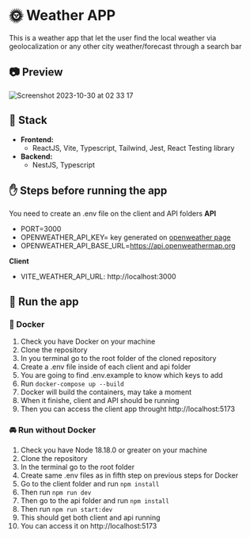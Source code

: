 # :sun_with_face: Weather APP
This is a weather app that let the user find the local weather via geolocalization or any other city weather/forecast through a search bar

## :camera: Preview
![Screenshot 2023-10-30 at 02 33 17](https://github.com/ehelgueroc/weatherapp/assets/10067295/b1d535a9-9348-444f-9162-f90dad506fcd)

## :rainbow: Stack
- **Frontend:**
  - ReactJS, Vite, Typescript, Tailwind, Jest, React Testing library
- **Backend:**
  - NestJS, Typescript

## :hand: Steps before running the app

You need to create an .env file on the client and API folders
**API**
- PORT=3000
- OPENWEATHER_API_KEY= key generated on [openweather page](https://openweathermap.org/api)
- OPENWEATHER_API_BASE_URL=https://api.openweathermap.org

**Client**
- VITE_WEATHER_API_URL: http://localhost:3000

## :runner: Run the app
### :whale: Docker
1. Check you have Docker on your machine
2. Clone the repository
3. In you terminal go to the root folder of the cloned repository
4. Create a .env file inside of each client and api folder
5. You are going to find .env.example to know which keys to add
6. Run `docker-compose up --build`
7. Docker will build the containers, may take a moment
8. When it finishe, client and API should be running
9. Then you can access the client app throught http://localhost:5173

### :oncoming_automobile: Run without Docker
1. Check you have Node 18.18.0 or greater on your machine
2. Clone the repository
3. In the terminal go to the root folder
4. Create same .env files as in fifth step on previous steps for Docker
5. Go to the client folder and run `npm install`
6. Then run `npm run dev`
7. Then go to the api folder and run `npm install`
8. Then run `npm run start:dev`
9. This should get both client and api running
10. You can access it on http://localhost:5173
